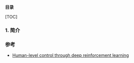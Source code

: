 **目录**



[TOC]



### 1. 简介



### 参考

* [Human-level control through deep reinforcement learning](https://storage.googleapis.com/deepmind-media/dqn/DQNNaturePaper.pdf)

